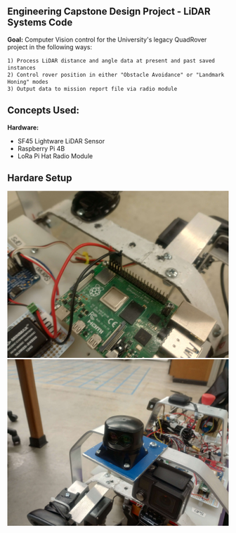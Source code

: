 ## Engineering Capstone Design Project - LiDAR Systems Code

**Goal:** 
Computer Vision control for the University's legacy QuadRover project in the following ways:

    1) Process LiDAR distance and angle data at present and past saved instances
    2) Control rover position in either "Obstacle Avoidance" or "Landmark Honing" modes
    3) Output data to mission report file via radio module
  
**Concepts Used:** 
- 

  
**Hardware:**
- SF45 Lightware LiDAR Sensor
- Raspberry Pi 4B
- LoRa Pi Hat Radio Module




## Hardare Setup
![rasPi](./utils/images/rasPi.jpg)
![lidar](./utils/images/lidar.jpg)

